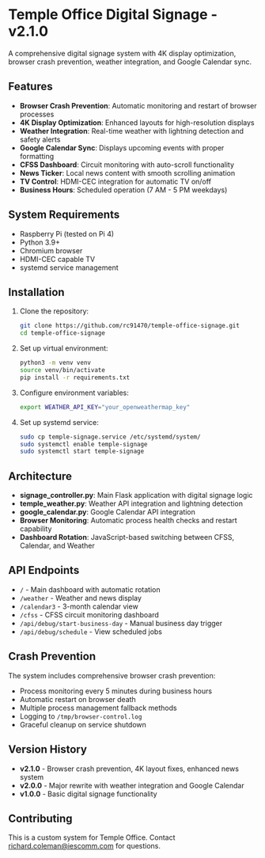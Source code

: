 # Temple Office Digital Signage - v2.1.0

A comprehensive digital signage system with 4K display optimization, browser crash prevention, weather integration, and Google Calendar sync.

## Features

- **Browser Crash Prevention**: Automatic monitoring and restart of browser processes
- **4K Display Optimization**: Enhanced layouts for high-resolution displays
- **Weather Integration**: Real-time weather with lightning detection and safety alerts
- **Google Calendar Sync**: Displays upcoming events with proper formatting
- **CFSS Dashboard**: Circuit monitoring with auto-scroll functionality
- **News Ticker**: Local news content with smooth scrolling animation
- **TV Control**: HDMI-CEC integration for automatic TV on/off
- **Business Hours**: Scheduled operation (7 AM - 5 PM weekdays)

## System Requirements

- Raspberry Pi (tested on Pi 4)
- Python 3.9+
- Chromium browser
- HDMI-CEC capable TV
- systemd service management

## Installation

1. Clone the repository:
   ```bash
   git clone https://github.com/rc91470/temple-office-signage.git
   cd temple-office-signage
   ```

2. Set up virtual environment:
   ```bash
   python3 -m venv venv
   source venv/bin/activate
   pip install -r requirements.txt
   ```

3. Configure environment variables:
   ```bash
   export WEATHER_API_KEY="your_openweathermap_key"
   ```

4. Set up systemd service:
   ```bash
   sudo cp temple-signage.service /etc/systemd/system/
   sudo systemctl enable temple-signage
   sudo systemctl start temple-signage
   ```

## Architecture

- **signage_controller.py**: Main Flask application with digital signage logic
- **temple_weather.py**: Weather API integration and lightning detection
- **google_calendar.py**: Google Calendar API integration
- **Browser Monitoring**: Automatic process health checks and restart capability
- **Dashboard Rotation**: JavaScript-based switching between CFSS, Calendar, and Weather

## API Endpoints

- `/` - Main dashboard with automatic rotation
- `/weather` - Weather and news display
- `/calendar3` - 3-month calendar view  
- `/cfss` - CFSS circuit monitoring dashboard
- `/api/debug/start-business-day` - Manual business day trigger
- `/api/debug/schedule` - View scheduled jobs

## Crash Prevention

The system includes comprehensive browser crash prevention:
- Process monitoring every 5 minutes during business hours
- Automatic restart on browser death
- Multiple process management fallback methods
- Logging to `/tmp/browser-control.log`
- Graceful cleanup on service shutdown

## Version History

- **v2.1.0** - Browser crash prevention, 4K layout fixes, enhanced news system
- **v2.0.0** - Major rewrite with weather integration and Google Calendar
- **v1.0.0** - Basic digital signage functionality

## Contributing

This is a custom system for Temple Office. Contact richard.coleman@iescomm.com for questions.

